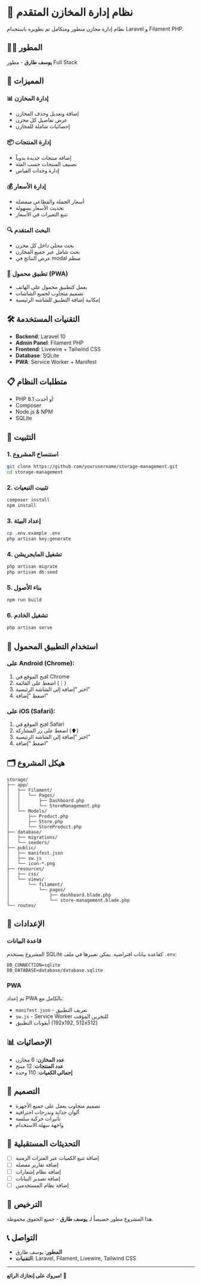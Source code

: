 # 🏪 نظام إدارة المخازن المتقدم

نظام إدارة مخازن متطور ومتكامل تم تطويره باستخدام Laravel و Filament PHP.

## 👨‍💻 المطور
**يوسف طارق** - مطور Full Stack

## 🚀 المميزات

### 📊 إدارة المخازن
- إضافة وتعديل وحذف المخازن
- عرض تفاصيل كل مخزن
- إحصائيات شاملة للمخازن

### 📦 إدارة المنتجات
- إضافة منتجات جديدة يدوياً
- تصنيف المنتجات حسب الفئة
- إدارة وحدات القياس

### 💰 إدارة الأسعار
- أسعار الجملة والقطاعي منفصلة
- تحديث الأسعار بسهولة
- تتبع التغيرات في الأسعار

### 🔍 البحث المتقدم
- بحث محلي داخل كل مخزن
- بحث شامل عبر جميع المخازن
- عرض النتائج في modal منظم

### 📱 تطبيق محمول (PWA)
- يعمل كتطبيق محمول على الهاتف
- تصميم متجاوب لجميع الشاشات
- إمكانية إضافة التطبيق للشاشة الرئيسية

## 🛠️ التقنيات المستخدمة

- **Backend**: Laravel 10
- **Admin Panel**: Filament PHP
- **Frontend**: Livewire + Tailwind CSS
- **Database**: SQLite
- **PWA**: Service Worker + Manifest

## 📋 متطلبات النظام

- PHP 8.1 أو أحدث
- Composer
- Node.js & NPM
- SQLite

## 🚀 التثبيت

### 1. استنساخ المشروع
```bash
git clone https://github.com/yourusername/storage-management.git
cd storage-management
```

### 2. تثبيت التبعيات
```bash
composer install
npm install
```

### 3. إعداد البيئة
```bash
cp .env.example .env
php artisan key:generate
```

### 4. تشغيل المايجريشن
```bash
php artisan migrate
php artisan db:seed
```

### 5. بناء الأصول
```bash
npm run build
```

### 6. تشغيل الخادم
```bash
php artisan serve
```

## 📱 استخدام التطبيق المحمول

### على Android (Chrome):
1. افتح الموقع في Chrome
2. اضغط على القائمة (⋮)
3. اختر "إضافة إلى الشاشة الرئيسية"
4. اضغط "إضافة"

### على iOS (Safari):
1. افتح الموقع في Safari
2. اضغط على زر المشاركة (⬆️)
3. اختر "إضافة إلى الشاشة الرئيسية"
4. اضغط "إضافة"

## 🗂️ هيكل المشروع

```
storage/
├── app/
│   ├── Filament/
│   │   └── Pages/
│   │       ├── Dashboard.php
│   │       └── StoreManagement.php
│   └── Models/
│       ├── Product.php
│       ├── Store.php
│       └── StoreProduct.php
├── database/
│   ├── migrations/
│   └── seeders/
├── public/
│   ├── manifest.json
│   ├── sw.js
│   └── icon-*.png
├── resources/
│   ├── css/
│   └── views/
│       └── filament/
│           └── pages/
│               ├── dashboard.blade.php
│               └── store-management.blade.php
└── routes/
```

## 🔧 الإعدادات

### قاعدة البيانات
المشروع يستخدم SQLite كقاعدة بيانات افتراضية. يمكن تغييرها في ملف `.env`:

```env
DB_CONNECTION=sqlite
DB_DATABASE=database/database.sqlite
```

### PWA
تم إعداد PWA بالكامل مع:
- `manifest.json` - تعريف التطبيق
- `sw.js` - Service Worker للتخزين المؤقت
- أيقونات التطبيق (192x192, 512x512)

## 📊 الإحصائيات

- **عدد المخازن**: 6 مخازن
- **عدد المنتجات**: 12 منتج
- **إجمالي الكميات**: 110 وحدة

## 🎨 التصميم

- تصميم متجاوب يعمل على جميع الأجهزة
- ألوان جذابة وتدرجات احترافية
- تأثيرات حركية سلسة
- واجهة سهلة الاستخدام

## 🔄 التحديثات المستقبلية

- [ ] إضافة تتبع الكميات عبر الفترات الزمنية
- [ ] إضافة تقارير مفصلة
- [ ] إضافة نظام إشعارات
- [ ] إضافة تصدير البيانات
- [ ] إضافة نظام المستخدمين

## 📄 الترخيص

هذا المشروع مطور خصيصاً لـ **يوسف طارق** - جميع الحقوق محفوظة.

## 📞 التواصل

- **المطور**: يوسف طارق
- **التقنيات**: Laravel, Filament, Livewire, Tailwind CSS

---

**مبروك على إنجازك الرائع! 🎉**